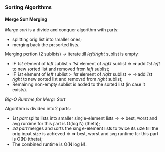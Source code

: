 ### Sorting Algorithms


#### Merge Sort Merging 

_Merge sort_ is a divide and conquer algorithm with parts:
* splitting orig list into smaller ones;
* merging back the presorted lists.

Merging portion (2 sublists) -> iterate till _left_/_right_ sublist is empty:
* IF _1st_ element of _left_ sublist < _1st_ element of _right_ sublist => 
=> add _1st left_ to new sorted list and removed from _left_ sublist;
* IF _1st_ element of _left_ sublist > _1st_ element of _right_ sublist => 
=> add _1st right_ to new sorted list and removed from _right_ sublist;
* Remaining non-empty sublist is added to the sorted list (in case it exists).


_Big-O Runtime for Merge Sort_

Algorithm is divided into 2 parts:
* _1st part_ splits lists into smaller single-element lists =>
=> best, worst and avg runtime for this part is O(log N) (theta);
* _2d part_ merges and sorts the single-element lists to twice its size till the orig input size is achieved =>
=> best, worst and avg runtime for this part is O(N) (theta);
* The combined runtime is O(N log N).
